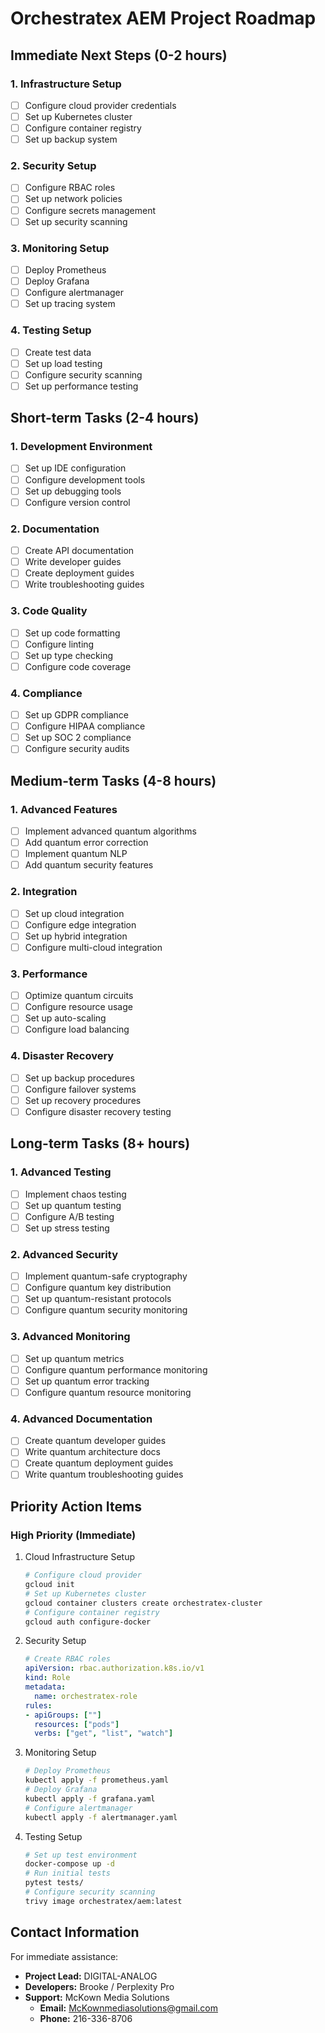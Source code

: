 # Orchestratex AEM Project Roadmap

## Immediate Next Steps (0-2 hours)

### 1. Infrastructure Setup
- [ ] Configure cloud provider credentials
- [ ] Set up Kubernetes cluster
- [ ] Configure container registry
- [ ] Set up backup system

### 2. Security Setup
- [ ] Configure RBAC roles
- [ ] Set up network policies
- [ ] Configure secrets management
- [ ] Set up security scanning

### 3. Monitoring Setup
- [ ] Deploy Prometheus
- [ ] Deploy Grafana
- [ ] Configure alertmanager
- [ ] Set up tracing system

### 4. Testing Setup
- [ ] Create test data
- [ ] Set up load testing
- [ ] Configure security scanning
- [ ] Set up performance testing

## Short-term Tasks (2-4 hours)

### 1. Development Environment
- [ ] Set up IDE configuration
- [ ] Configure development tools
- [ ] Set up debugging tools
- [ ] Configure version control

### 2. Documentation
- [ ] Create API documentation
- [ ] Write developer guides
- [ ] Create deployment guides
- [ ] Write troubleshooting guides

### 3. Code Quality
- [ ] Set up code formatting
- [ ] Configure linting
- [ ] Set up type checking
- [ ] Configure code coverage

### 4. Compliance
- [ ] Set up GDPR compliance
- [ ] Configure HIPAA compliance
- [ ] Set up SOC 2 compliance
- [ ] Configure security audits

## Medium-term Tasks (4-8 hours)

### 1. Advanced Features
- [ ] Implement advanced quantum algorithms
- [ ] Add quantum error correction
- [ ] Implement quantum NLP
- [ ] Add quantum security features

### 2. Integration
- [ ] Set up cloud integration
- [ ] Configure edge integration
- [ ] Set up hybrid integration
- [ ] Configure multi-cloud integration

### 3. Performance
- [ ] Optimize quantum circuits
- [ ] Configure resource usage
- [ ] Set up auto-scaling
- [ ] Configure load balancing

### 4. Disaster Recovery
- [ ] Set up backup procedures
- [ ] Configure failover systems
- [ ] Set up recovery procedures
- [ ] Configure disaster recovery testing

## Long-term Tasks (8+ hours)

### 1. Advanced Testing
- [ ] Implement chaos testing
- [ ] Set up quantum testing
- [ ] Configure A/B testing
- [ ] Set up stress testing

### 2. Advanced Security
- [ ] Implement quantum-safe cryptography
- [ ] Configure quantum key distribution
- [ ] Set up quantum-resistant protocols
- [ ] Configure quantum security monitoring

### 3. Advanced Monitoring
- [ ] Set up quantum metrics
- [ ] Configure quantum performance monitoring
- [ ] Set up quantum error tracking
- [ ] Configure quantum resource monitoring

### 4. Advanced Documentation
- [ ] Create quantum developer guides
- [ ] Write quantum architecture docs
- [ ] Create quantum deployment guides
- [ ] Write quantum troubleshooting guides

## Priority Action Items

### High Priority (Immediate)
1. Cloud Infrastructure Setup
   ```bash
   # Configure cloud provider
   gcloud init
   # Set up Kubernetes cluster
   gcloud container clusters create orchestratex-cluster
   # Configure container registry
   gcloud auth configure-docker
   ```

2. Security Setup
   ```yaml
   # Create RBAC roles
   apiVersion: rbac.authorization.k8s.io/v1
   kind: Role
   metadata:
     name: orchestratex-role
   rules:
   - apiGroups: [""]
     resources: ["pods"]
     verbs: ["get", "list", "watch"]
   ```

3. Monitoring Setup
   ```bash
   # Deploy Prometheus
   kubectl apply -f prometheus.yaml
   # Deploy Grafana
   kubectl apply -f grafana.yaml
   # Configure alertmanager
   kubectl apply -f alertmanager.yaml
   ```

4. Testing Setup
   ```bash
   # Set up test environment
   docker-compose up -d
   # Run initial tests
   pytest tests/
   # Configure security scanning
   trivy image orchestratex/aem:latest
   ```

## Contact Information

For immediate assistance:
- **Project Lead:** DIGITAL-ANALOG
- **Developers:** Brooke / Perplexity Pro
- **Support:** McKown Media Solutions
  - **Email:** McKownmediasolutions@gmail.com
  - **Phone:** 216-336-8706
